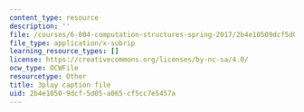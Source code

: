 ```yaml
---
content_type: resource
description: ''
file: /courses/6-004-computation-structures-spring-2017/2b4e10509dcf5d05a065cf5cc7e5457a_M-ZgVhzvh24.vtt
file_type: application/x-subrip
learning_resource_types: []
license: https://creativecommons.org/licenses/by-nc-sa/4.0/
ocw_type: OCWFile
resourcetype: Other
title: 3play caption file
uid: 2b4e1050-9dcf-5d05-a065-cf5cc7e5457a
---
```

